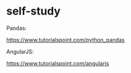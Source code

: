 # self-study

Pandas:

https://www.tutorialspoint.com/python_pandas

AngularJS:

https://www.tutorialspoint.com/angularjs

